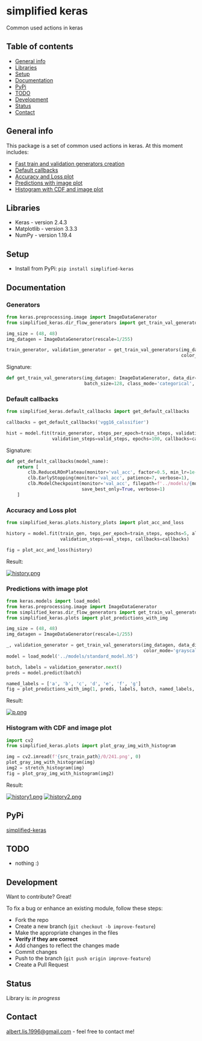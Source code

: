 # simplified keras
Common used actions in keras

## Table of contents
* [General info](#general-info)
* [Libraries](#libraries)
* [Setup](#setup)
* [Documentation](#documentation)
* [PyPi](#pypi)
* [TODO](#todo)
* [Development](#development)
* [Status](#status)
* [Contact](#contact)

## General info
This package is a set of common used actions in keras. At this moment includes:
* [Fast train and validation generators creation](#generators)
* [Default callbacks](#default-callbacks)
* [Accuracy and Loss plot](#accuracy-and-loss-plot)
* [Predictions with image plot](#predictions-with-image-plot)
* [Histogram with CDF and image plot](#histogram-with-cdf-and-image-plot)

## Libraries
- Keras - version 2.4.3
- Matplotlib - version 3.3.3
- NumPy - version 1.19.4

## Setup
* Install from PyPi: `pip install simplified-keras`

## Documentation

### Generators
```python
from keras.preprocessing.image import ImageDataGenerator
from simplified_keras.dir_flow_generators import get_train_val_generators

img_size = (48, 48)
img_datagen = ImageDataGenerator(rescale=1/255)

train_generator, validation_generator = get_train_val_generators(img_datagen, data_dir='../data/normal/',
                                                                 color_mode='grayscale', target_size=img_size)
```
Signature:

```python
def get_train_val_generators(img_datagen: ImageDataGenerator, data_dir='../data/', color_mode='rgb', 
                             batch_size=128, class_mode='categorical', **kwargs)
```

### Default callbacks

```python
from simplified_keras.default_callbacks import get_default_callbacks

callbacks = get_default_callbacks('vgg16_calssifier')

hist = model.fit(train_generator, steps_per_epoch=train_steps, validation_data=validation_generator, 
                 validation_steps=valid_steps, epochs=100, callbacks=callbacks, verbose=2)
```
Signature:

```python
def get_default_callbacks(model_name):
    return [
        clb.ReduceLROnPlateau(monitor='val_acc', factor=0.5, min_lr=1e-6, patience=3, verbose=1),
        clb.EarlyStopping(monitor='val_acc', patience=7, verbose=1),
        clb.ModelCheckpoint(monitor='val_acc', filepath=f'../models/{model_name}.h5',
                            save_best_only=True, verbose=1)
    ]
```

### Accuracy and Loss plot

```python
from simplified_keras.plots.history_plots import plot_acc_and_loss

history = model.fit(train_gen, teps_per_epoch=train_steps, epochs=5, alidation_data=val_gen, 
                    validation_steps=val_steps, callbacks=callbacks)

fig = plot_acc_and_loss(history)
```

Result:

[![history.png](https://i.postimg.cc/YqYgStNM/t.png)](https://postimg.cc/8jksKQn0)

### Predictions with image plot

```python
from keras.models import load_model
from keras.preprocessing.image import ImageDataGenerator
from simplified_keras.dir_flow_generators import get_train_val_generators
from simplified_keras.plots import plot_predictions_with_img

img_size = (48, 48)
img_datagen = ImageDataGenerator(rescale=1/255)

_, validation_generator = get_train_val_generators(img_datagen, data_dir='../data/normal',
                                                   color_mode='grayscale', target_size=img_size)
model = load_model('../models/standard_model.h5')

batch, labels = validation_generator.next()
preds = model.predict(batch)

named_labels = ['a', 'b', 'c', 'd', 'e', 'f', 'g']
fig = plot_predictions_with_img(1, preds, labels, batch, named_labels, grayscale=True)
```

Result:

[![p.png](https://i.postimg.cc/Hs2dD4Tw/p.png)](https://postimg.cc/ykkw0Rgx)

### Histogram with CDF and image plot

```python
import cv2
from simplified_keras.plots import plot_gray_img_with_histogram

img = cv2.imread(f'{src_train_path}/0/241.png', 0)
plot_gray_img_with_histogram(img)
img2 = stretch_histogram(img)
fig = plot_gray_img_with_histogram(img2)
```

Result:

[![history1.png](https://i.postimg.cc/JzwN3Pc3/h1.png)](https://i.postimg.cc/JzwN3Pc3/h1.png)
[![history2.png](https://i.postimg.cc/x1KK6Mtw/h2.png)](https://i.postimg.cc/x1KK6Mtw/h2.png)


## PyPi
[simplified-keras](add-link)

## TODO
- nothing :)

## Development
Want to contribute? Great!

To fix a bug or enhance an existing module, follow these steps:

* Fork the repo
* Create a new branch (`git checkout -b improve-feature`)
* Make the appropriate changes in the files
* **Verify if they are correct**
* Add changes to reflect the changes made
* Commit changes
* Push to the branch (`git push origin improve-feature`)
* Create a Pull Request

## Status
Library is: _in progress_

## Contact
albert.lis.1996@gmail.com - feel free to contact me!
